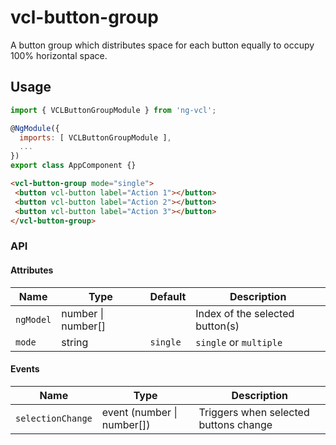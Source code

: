 # vcl-button-group

A button group which distributes space for each button equally to occupy 100% horizontal space.

## Usage

```js
import { VCLButtonGroupModule } from 'ng-vcl';

@NgModule({
  imports: [ VCLButtonGroupModule ],
  ...
})
export class AppComponent {}
```

 ```html
<vcl-button-group mode="single">
  <button vcl-button label="Action 1"></button>
  <button vcl-button label="Action 2"></button>
  <button vcl-button label="Action 3"></button>
</vcl-button-group>
 ```

### API

#### Attributes

| Name                  | Type                           | Default  | Description
| --------------------- | ----------------------         | -------- |--------------
| `ngModel`             | number &#124; number[]         |          | Index of the selected button(s)
| `mode`                | string                         | `single` | `single` or `multiple`

#### Events
| Name                  | Type                           | Description
| -                     | -                              | -
| `selectionChange`     | event (number &#124; number[]) | Triggers when selected buttons change
